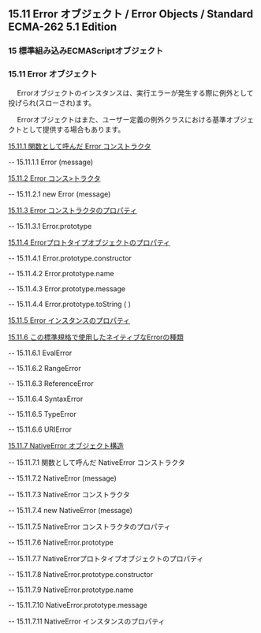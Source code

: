 15.11 Error オブジェクト / Error Objects / Standard ECMA-262 5.1 Edition
------------------------------------------------------------------------

### 15 標準組み込みECMAScriptオブジェクト

### 15.11 Error オブジェクト

　
Errorオブジェクトのインスタンスは、実行エラーが発生する際に例外として投げられ(スローされ)ます。

　
Errorオブジェクトはまた、ユーザー定義の例外クラスにおける基準オブジェクトとして提供する場合もあります。

[15.11.1 関数として呼んだ Error
コンストラクタ](/hp/it/internet/homepage/script/ecmascript/ecma262_51/contents/15/15_11/15_11_1/ "関数として呼んだ Error コンストラクタ")

-- 15.11.1.1 Error (message)

[15.11.2 Error
コンス\>トラクタ](/hp/it/internet/homepage/script/ecmascript/ecma262_51/contents/15/15_11/15_11_2/ "Error コンストラクタ")

-- 15.11.2.1 new Error (message)

[15.11.3 Error
コンストラクタのプロパティ](/hp/it/internet/homepage/script/ecmascript/ecma262_51/contents/15/15_11/15_11_3/ "Error コンストラクタのプロパティ")

-- 15.11.3.1 Error.prototype

[15.11.4
Errorプロトタイプオブジェクトのプロパティ](/hp/it/internet/homepage/script/ecmascript/ecma262_51/contents/15/15_11/15_11_4/ "Errorプロトタイプオブジェクトのプロパティ")

-- 15.11.4.1 Error.prototype.constructor

-- 15.11.4.2 Error.prototype.name

-- 15.11.4.3 Error.prototype.message

-- 15.11.4.4 Error.prototype.toString ( )

[15.11.5 Error
インスタンスのプロパティ](/hp/it/internet/homepage/script/ecmascript/ecma262_51/contents/15/15_11/15_11_5/ "Error インスタンスのプロパティ")

[15.11.6
この標準規格で使用したネイティブなErrorの種類](/hp/it/internet/homepage/script/ecmascript/ecma262_51/contents/15/15_11/15_11_6/ "この標準規格で使用したネイティブなErrorの種類")

-- 15.11.6.1 EvalError

-- 15.11.6.2 RangeError

-- 15.11.6.3 ReferenceError

-- 15.11.6.4 SyntaxError

-- 15.11.6.5 TypeError

-- 15.11.6.6 URIError

[15.11.7 NativeError
オブジェクト構造](/hp/it/internet/homepage/script/ecmascript/ecma262_51/contents/15/15_11/15_11_7/ "NativeError オブジェクト構造")

-- 15.11.7.1 関数として呼んだ NativeError コンストラクタ

-- 15.11.7.2 NativeError (message)

-- 15.11.7.3 NativeError コンストラクタ

-- 15.11.7.4 new NativeError (message)

-- 15.11.7.5 NativeError コンストラクタのプロパティ

-- 15.11.7.6 NativeError.prototype

-- 15.11.7.7 NativeErrorプロトタイプオブジェクトのプロパティ

-- 15.11.7.8 NativeError.prototype.constructor

-- 15.11.7.9 NativeError.prototype.name

-- 15.11.7.10 NativeError.prototype.message

-- 15.11.7.11 NativeError インスタンスのプロパティ
